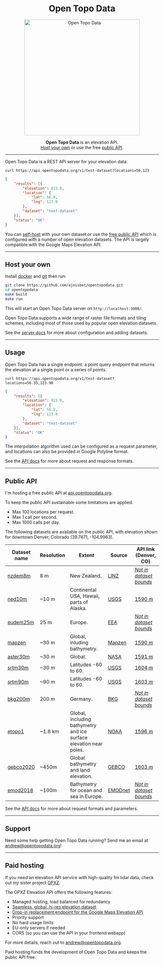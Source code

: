 <h1 style="text-align:center">Open Topo Data</h1>

<p style="text-align:center">
  <img width="378" hight="153" src="/img/elevation-land.png" alt="Open Topo Data">
</p>

<p style="text-align:center">
	<strong>Open Topo Data</strong> is an elevation API.<br> <a href="#host-your-own">Host your own</a> or use the free <a href="#public-api">public API</a>.
</p>

---

Open Topo Data is a REST API server for your elevation data.

```
curl https://api.opentopodata.org/v1/test-dataset?locations=56,123
```

```json
{
    "results": [{
        "elevation": 815.0,
        "location": {
            "lat": 56.0,
            "lng": 123.0
        },
        "dataset": "test-dataset"
    }],
    "status": "OK"
}
```

You can [self-host](server.md) with your own dataset or use the [free public API](#public-api) which is configured with a number of open elevation datasets. The API is largely compatible with the Google Maps Elevation API.

---

## Host your own

Install [docker](https://docs.docker.com/install/) and [git](https://git-scm.com/book/en/v2/Getting-Started-Installing-Git) then run:

```bash
git clone https://github.com/ajnisbet/opentopodata.git
cd opentopodata
make build
make run
```

This will start an Open Topo Data server on `http://localhost:5000/`.


Open Topo Data supports a wide range of raster file formats and tiling schemes, including most of those used by popular open elevation datasets.

See the [server docs](server.md) for more about configuration and adding datasets.

---

## Usage

Open Topo Data has a single endpoint: a point query endpoint that returns the elevation at a single point or a series of points.


```
curl https://api.opentopodata.org/v1/test-dataset?locations=56.35,123.90
```

```json
{
    "results": [{
        "elevation": 815.0,
        "location": {
            "lat": 56.0,
            "lng": 123.0
        },
        "dataset": "test-dataset"
    }],
    "status": "OK"
}
```

The interpolation algorithm used can be configured as a request parameter, and locations can also be provided in Google Polyline format.


See the [API docs](api.md) for more about request and response formats.

---

## Public API

I'm hosting a free public API at [api.opentopodata.org](https://api.opentopodata.org).

To keep the public API sustainable some limitations are applied.

* Max 100 locations per request.
* Max 1 call per second.
* Max 1000 calls per day.


The following datasets are available on the public API, with elevation shown for downtown Denver, Colorado (39.7471,&nbsp;-104.9963).


<table>
	<thead>
		<tr>
			<th>Dataset name</th>
			<th>Resolution</th>
			<th>Extent</th>
			<th>Source</th>
			<th>API link (Denver, CO)</th>
		</tr>
	</thead>
	<tbody >
		<tr>
			<td><a href="/datasets/nzdem/">nzdem8m</a></td>
			<td>8&nbsp;m</td>
			<td>New Zealand.</td>
			<td><a href="https://data.linz.govt.nz/layer/51768-nz-8m-digital-elevation-model-2012/">LINZ</a></td>
			<td><a href="https://api.opentopodata.org/v1/nzdem?locations=39.747114,-104.996334"><em>Not in dataset bounds</em></a></td>
		</tr>
		<tr>
			<td><a href="/datasets/ned/">ned10m</a></td>
			<td>~10&nbsp;m</td>
			<td>Continental USA, Hawaii, parts of Alaska.</td>
			<td><a href="https://www.sciencebase.gov/catalog/item/4f70aa9fe4b058caae3f8de5">USGS</a></td>
			<td><a href="https://api.opentopodata.org/v1/ned10m?locations=39.747114,-104.996334">1590&nbsp;m</a></td>
		</tr>
		<tr>
			<td><a href="/datasets/eudem/">eudem25m</a></td>
			<td>25&nbsp;m</td>
			<td>Europe.</td>
			<td><a href="https://www.eea.europa.eu/data-and-maps/data/copernicus-land-monitoring-service-eu-dem">EEA</a></td>
			<td><a href="https://api.opentopodata.org/v1/eudem25m?locations=39.747114,-104.996334"><em>Not in dataset bounds</em></a></td>
		</tr>
		<tr>
			<td><a href="/datasets/mapzen/">mapzen</a></td>
			<td>~30&nbsp;m</td>
			<td>Global, inluding bathymetry.</td>
			<td><a href="https://github.com/tilezen/joerd/tree/master/docs">Mapzen</a></td>
			<td><a href="https://api.opentopodata.org/v1/mapzen?locations=39.747114,-104.996334">1590&nbsp;m</a></td>
		</tr>
		<tr>
			<td><a href="/datasets/aster/">aster30m</a></td>
			<td>~30&nbsp;m</td>
			<td>Global.</td>
			<td><a href="https://asterweb.jpl.nasa.gov/gdem.asp">NASA</a></td>
			<td><a href="https://api.opentopodata.org/v1/aster30m?locations=39.747114,-104.996334">1591&nbsp;m</a></td>
		</tr>
		<tr>
			<td><a href="/datasets/srtm/">srtm30m</a></td>
			<td>~30&nbsp;m</td>
			<td>Latitudes -60 to 60.</td>
			<td><a href="https://lpdaac.usgs.gov/products/srtmgl1v003/">USGS</a></td>
			<td><a href="https://api.opentopodata.org/v1/srtm30m?locations=39.747114,-104.996334">1604&nbsp;m</a></td>
		</tr>
		<tr>
			<td><a href="/datasets/srtm/">srtm90m</a></td>
			<td>~90&nbsp;m</td>
			<td>Latitudes -60 to 60.</td>
			<td><a href="https://lpdaac.usgs.gov/products/srtmgl3v003/">USGS</a></td>
			<td><a href="https://api.opentopodata.org/v1/srtm90m?locations=39.747114,-104.996334">1603&nbsp;m</a></td>
		</tr>
		<tr>
			<td><a href="/datasets/bkg/">bkg200m</a></td>
			<td>200&nbsp;m</td>
			<td>Germany.</td>
			<td><a href="https://www.bkg.bund.de/">BKG</a></td>
			<td><a href="https://api.opentopodata.org/v1/bkg200m?locations=39.747114,-104.996334"><em>Not in dataset bounds</em></a></td>
		</tr>
		<tr>
			<td><a href="/datasets/etopo1/">etopo1</a></td>
			<td>~1.8&nbsp;km</td>
			<td>Global, including bathymetry and ice surface elevation near poles.</td>
			<td><a href="https://www.ngdc.noaa.gov/mgg/global/">NOAA</a></td>
			<td><a href="https://api.opentopodata.org/v1/etopo1?locations=39.747114,-104.996334">1596&nbsp;m</a></td>
		</tr>
		<tr>
			<td><a href="/datasets/gebco2020/">gebco2020</a></td>
			<td>~450m</td>
			<td>Global bathymetry and land elevation.</td>
			<td><a href="https://www.gebco.net/data_and_products/gridded_bathymetry_data/">GEBCO</a></td>
			<td><a href="https://api.opentopodata.org/v1/gebco2020?locations=39.747114,-104.996334">1603&nbsp;m</a></td>
		</tr>
		<tr>
			<td><a href="/datasets/emod2018/">emod2018</a></td>
			<td>~100m</td>
			<td>Bathymetry for ocean and sea in Europe.</td>
			<td><a href="https://www.emodnet-bathymetry.eu/data-products">EMODnet</a></td>
			<td><a href="https://api.opentopodata.org/v1/emod2018?locations=39.747114,-104.996334"><em>Not in dataset bounds</em></a></td>
		</tr>
	</tbody>
</table>


See the [API docs](api.md) for more about request formats and parameters.


---

## Support

Need some help getting Open Topo Data running? Send me an email at [andrew@opentopodata.org](mailto:andrew@opentopodata.org)!


---

## Paid hosting

If you need an elevation API service with high-quality 1m lidar data, check out my sister project [GPXZ](https://www.gpxz.io).

The GPXZ Elevation API offers the following features:

* Managed hosting, load balanced for redundancy
* [Seamless, global, hi-res elevation dataset](https://www.gpxz.io/dataset)
* [Drop-in replacement endpoint for the Google Maps Elevation API](https://www.gpxz.io/docs)
* Priority support
* No hard usage limits
* EU-only servers if needed
* CORS (so you can use the API in your frontend webapp)

For more details, reach out to [andrew@opentopodata.org](mailto:andrew@opentopodata.org).


Paid hosting funds the development of Open Topo Data and keeps the public API free.




<!-- If you'd like me to host and manage an Open Topo Data elevation API for your business, reach out to [andrew@opentopodata.org](mailto:andrew@opentopodata.org).

Paid hosting offers the following features:

* Managed hosting, load balanced for redundancy
* Priority support
* No hard usage limits
* Uptime SLA
* Custom dataset processing
* EU-only servers if needed
* GDPR compliance
* CORS (so you can use the API in your frontend webapp)

Paid hosting funds the development of Open Topo Data and keeps the public API free. -->